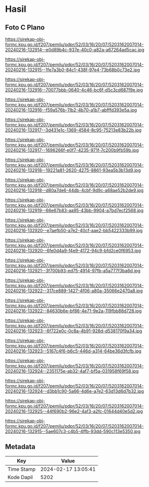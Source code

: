 # Hasil

## Foto C Plano

https://sirekap-obj-formc.kpu.go.id/f207/pemilu/pdpr/52/03/16/20/07/5203162007014-20240216-132914--e0d89b4c-937e-40c0-a82a-a67264ad5cac.jpg

https://sirekap-obj-formc.kpu.go.id/f207/pemilu/pdpr/52/03/16/20/07/5203162007014-20240216-132915--1fe7a3b0-84c1-438f-97e4-73b68b0c73e2.jpg

https://sirekap-obj-formc.kpu.go.id/f207/pemilu/pdpr/52/03/16/20/07/5203162007014-20240216-132916--70077bbb-0640-4c46-bc6f-d5c3cd687f9e.jpg

https://sirekap-obj-formc.kpu.go.id/f207/pemilu/pdpr/52/03/16/20/07/5203162007014-20240216-132916--f59a576b-11b2-4b70-a1b7-abfffd393e5a.jpg

https://sirekap-obj-formc.kpu.go.id/f207/pemilu/pdpr/52/03/16/20/07/5203162007014-20240216-132917--3d431e1c-1369-4584-8c95-75213e83b22b.jpg

https://sirekap-obj-formc.kpu.go.id/f207/pemilu/pdpr/52/03/16/20/07/5203162007014-20240216-132917--1696266f-e0f7-4235-971f-7c200b9fb59b.jpg

https://sirekap-obj-formc.kpu.go.id/f207/pemilu/pdpr/52/03/16/20/07/5203162007014-20240216-132918--19221a81-2620-4275-8861-93ea5b3b13d9.jpg

https://sirekap-obj-formc.kpu.go.id/f207/pemilu/pdpr/52/03/16/20/07/5203162007014-20240216-132918--d80a7de6-44db-4cbf-9d9c-a68ae52b2de9.jpg

https://sirekap-obj-formc.kpu.go.id/f207/pemilu/pdpr/52/03/16/20/07/5203162007014-20240216-132919--66e67b83-aa95-43bb-9904-a7bd7ecf2568.jpg

https://sirekap-obj-formc.kpu.go.id/f207/pemilu/pdpr/52/03/16/20/07/5203162007014-20240216-132920--e7aefb50-a7e2-40cf-aae2-bb5422333b99.jpg

https://sirekap-obj-formc.kpu.go.id/f207/pemilu/pdpr/52/03/16/20/07/5203162007014-20240216-132920--6fe0d4a9-f4e9-4172-94c9-bfd2ce0f6953.jpg

https://sirekap-obj-formc.kpu.go.id/f207/pemilu/pdpr/52/03/16/20/07/5203162007014-20240216-132921--3f700b93-ed75-4914-97fb-a5a777f3ba6d.jpg

https://sirekap-obj-formc.kpu.go.id/f207/pemilu/pdpr/52/03/16/20/07/5203162007014-20240216-132922--317ce889-1427-4f06-a80a-35066e2470a8.jpg

https://sirekap-obj-formc.kpu.go.id/f207/pemilu/pdpr/52/03/16/20/07/5203162007014-20240216-132922--84630b6e-bf86-4e71-9e2a-119fbb88d728.jpg

https://sirekap-obj-formc.kpu.go.id/f207/pemilu/pdpr/52/03/16/20/07/5203162007014-20240216-132923--6f722e0c-0c8a-4b91-928d-d538170f9a34.jpg

https://sirekap-obj-formc.kpu.go.id/f207/pemilu/pdpr/52/03/16/20/07/5203162007014-20240216-132923--5167c4f6-b6c5-446d-a314-64be36d3fcfb.jpg

https://sirekap-obj-formc.kpu.go.id/f207/pemilu/pdpr/52/03/16/20/07/5203162007014-20240216-132924--2351175e-ab32-4af7-bf5a-031958f69f58.jpg

https://sirekap-obj-formc.kpu.go.id/f207/pemilu/pdpr/52/03/16/20/07/5203162007014-20240216-132924--d3bb1c90-5a66-4d6e-a7e2-63d13d6d7b32.jpg

https://sirekap-obj-formc.kpu.go.id/f207/pemilu/pdpr/52/03/16/20/07/5203162007014-20240216-132925--44f690b2-96e2-4af3-a2fc-01644d40e5d2.jpg

https://sirekap-obj-formc.kpu.go.id/f207/pemilu/pdpr/52/03/16/20/07/5203162007014-20240216-132915--5ae607c3-c4b5-4ffb-93dd-590c113e5350.jpg


## Metadata

| Key        | Value               |
| ---------- | ------------------- |
| Time Stamp | 2024-02-17 13:05:41 |
| Kode Dapil | 5202                |



